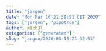 ```yaml
---
title: "jargon"
date: "Mon Mar 16 21:39:51 CET 2020"
tags: ["jargon", "pipotron"]
author: m1ch3l
categories: ["generated"]
slug: "jargon/2020-03-16-21:39:51"
---
```



